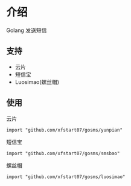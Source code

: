 # 介绍

Golang 发送短信

## 支持

* 云片
* 短信宝
* Luosimao(螺丝帽)

## 使用

云片

    import "github.com/xfstart07/gosms/yunpian"

短信宝

    import "github.com/xfstart07/gosms/smsbao"

螺丝帽

    import "github.com/xfstart07/gosms/luosimao"
